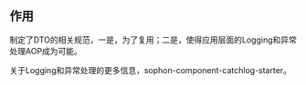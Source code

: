 ## 作用
制定了DTO的相关规范，一是，为了复用；二是，使得应用层面的Logging和异常处理AOP成为可能。

关于Logging和异常处理的更多信息，sophon-component-catchlog-starter。



